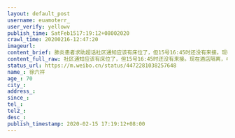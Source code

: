 ```yaml
---
layout: default_post
username: euamoterr_
user_verify: yellowv
publish_time: SatFeb1517:19:12+08002020
crawl_time: 20200216-12:47:20
imageurl: 
content_brief: 肺炎患者求助超话社区通知应该有床位了，但15号16:45时还没有来接。现在酒店隔离，老人最近咳嗽很厉害（古田四路和长风大道交叉路口，城市便捷酒店），家里人在家，但隔离条件不好【姓名】徐六祥【年龄】70【住址】武汉市硚口区华生城市广场南区B14栋一单元202   【联系电话】138 7129 8122胡 ...全文
content_full_raw: 社区通知应该有床位了，但15号16:45时还没有来接。现在酒店隔离，老人最近咳嗽很厉害（古田四路和长风大道交叉路口，城市便捷酒店），家里人在家，但隔离条件不好<br/>【姓名】徐六祥<br/>【年龄】70<br/>【住址】武汉市硚口区华生城市广场南区B14栋一单元202<br/>【联系电话】13871298122胡菲15827116161（18040508401）徐丽华<br/>求住院：我父亲出现症状已经11天了，最近3天连着高烧39度不退，精神状态越来越差，呼吸已经有些困难，去医院拍片后，医生说基本属于冠状病毒，但医院没有病床收治，需找社区，社区回复了人数太多，必须排队等安排，家里还有常年和父亲一起生活的母亲、及我的儿子，家里条件有限，无法进行隔离。等社区太难了，在这里只能求助大家帮帮忙转发，能尽快找到求助通道，让父亲得到救治，也能对我们进行检测隔离，感恩好心人、感恩社会<br/>帮转<adata-url="http://t.cn/ELT0hke"href="http://weibo.com/p/1001018008611000000000000"data-hide=""><spanclass='url-icon'><imgstyle='width:1rem;height:1rem'src='https://h5.sinaimg.cn/upload/2015/09/25/3/timeline_card_small_location_default.png'></span><spanclass="surl-text">北京</span></a>
status_url: https://m.weibo.cn/status/4472281038257648
name_: 徐六祥
age_: 70
city_: 
address_: 
since_: 
tel_: 
tel2_: 
desc_: 
publish_timestamp: 2020-02-15 17:19:12+08:00
---
```

